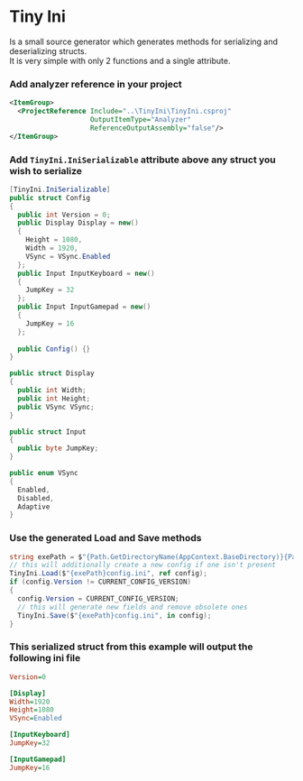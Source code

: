 # Tiny Ini
Is a small source generator which generates methods for serializing and deserializing structs. <br/>
It is very simple with only 2 functions and a single attribute.
### Add analyzer reference in your project
```xml
<ItemGroup>
  <ProjectReference Include="..\TinyIni\TinyIni.csproj"
                    OutputItemType="Analyzer"
                    ReferenceOutputAssembly="false"/>
</ItemGroup>
```

### Add `TinyIni.IniSerializable` attribute above any struct you wish to serialize
```cs
[TinyIni.IniSerializable]
public struct Config
{
  public int Version = 0;
  public Display Display = new()
  {
    Height = 1080,
    Width = 1920,
    VSync = VSync.Enabled
  };
  public Input InputKeyboard = new()
  {
    JumpKey = 32
  };
  public Input InputGamepad = new()
  {
    JumpKey = 16
  };
  
  public Config() {}
}

public struct Display
{
  public int Width;
  public int Height;
  public VSync VSync;
}

public struct Input
{
  public byte JumpKey;
}

public enum VSync
{
  Enabled,
  Disabled,
  Adaptive
}
```
### Use the generated Load and Save methods
```cs
string exePath = $"{Path.GetDirectoryName(AppContext.BaseDirectory)}{Path.DirectorySeparatorChar}";
// this will additionally create a new config if one isn't present
TinyIni.Load($"{exePath}config.ini", ref config);
if (config.Version != CURRENT_CONFIG_VERSION)
{
  config.Version = CURRENT_CONFIG_VERSION;
  // this will generate new fields and remove obsolete ones
  TinyIni.Save($"{exePath}config.ini", in config);
}
```
### This serialized struct from this example will output the following ini file
```ini
Version=0

[Display]
Width=1920
Height=1080
VSync=Enabled

[InputKeyboard]
JumpKey=32

[InputGamepad]
JumpKey=16
```